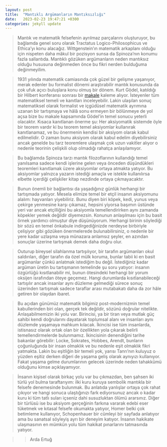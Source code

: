 ```yaml
---
layout: post
title:  "Mantıklı Argümanların Mantıksızlığı"
date:   2023-02-23 19:47:21 +0300
categories: jekyll update
---
```

> Mantık ve matematik felsefenin ayrılmaz parçalarını oluşturuyor, bu bağlamda genel soru olarak Tractatus Logico-Philosophicus ve Ethica’yı konu alacağız. Wittgenstein’ın matematik arkaplanı olduğu için nispeten daha mâkul bir pozisyon sunsa da Spinoza’nın konumu fazla sallantıda. Mantıklı gözüken argümanların neden mantıksız olduğu hususuna değinmeden önce bu fikri nerden bulduğuma değinmeyilim.

> 1931 yılında matematik camiasında çok güzel bir gelişme yaşanıyor, merak edenler bu formalist dönemi araştırabilir mantık konusunda da çok ufuk açıcı buluşlara konu olmuş bir dönem. Kurt Gödel, katıldığı bir Hilbert konferansı sonrası bir [makale](https://www.w-k-essler.de/pdfs/goedel.pdf) kaleme alıyor. İsteyenler tüm matematiksel temeli ve kanıtları inceleyebilir. Lakin ulaşılan sonuç matematiksel olarak formalist ve içgüdüsel matematik ayrımına uzanan bir tartışmaya ve hâlâ sonu ermeyen bir bölünmeye de yol açsa bize bu makale kapsamında Gödel’in temel sonucu yeterli olacaktır. Kısaca kanıtlanan önerme şu: Her aksiyomatik sistemde öyle bir teorem vardır ki bu teorem temel aksiyomlar kullanırak kanıtlanamaz, ve bu önermenin kendisi bir aksiyom olarak kabul edilmelidir. O zaman bunu aksiyom olarak kabul edelim diyebilirsiniz ancak genelde bu tarz teoremlere ulaşmak çok uzun vakitler alıyor o nedenle teorinin çelişkili olup olmadığı rahatça anlaşılamıyor. 

> Bu bağlamda Spinoza tarzı mantık filozoflarının kullandığı temel yanılsama sadece kendi işlerine gelen veya önceden düşündükleri teoremleri kanıtlamak üzere aksiyomlar ortaya atmakta yatıyor. Bu aksiyomlar yalnızca yazarın istediği amaçla ve istekle kullanılırsa elbette içerdiği çelişkiler kitap nezdinde ortaya çıkmayacaktır. 

> Bunun önemli bir bağlantısı da yaşadığınız günlük herhangi bir tartışmada yatıyor. Mesela elimize temel bir etçil insanın aksiyomunu alalım: hayvanları yiyebiliriz. Bunu diyen biri köpek, kedi, yunus veya çekirge yenmesine karşı çıkamaz, hepsini yiyorsa başımın üstünde yeri var ancak etçilliğini bu aksiyomla temellendirirken aynı zamanda köpekler yemek değildir diyemezsin. Konunun anlaşılması için bu basit örnek yardımcı olmuştur diye düşünüyorum. Herhangi birinin söylediği bir sözü en temel önkabule indirgediğinizde nerdeyse birbiriyle çelişiyor gibi gözüken önermelerede bulunabilirsiniz, o nedenle bir yere kadar uzlaşma veya münazara anlamsız şeyler, en azından sonuçlar üzerine tartışmak demek daha doğru olur.

> Outurup bireysel silahlanma tartışılıyor, bir tarafın argümanları okul saldırıları, diğer tarafın da özel mülk koruma, bunlar tabii ki en basit argümanlar çünkü anlatmak istediğim bu değil. İstediğiniz kadar argüman üretin bu tartışmanın temelinde şu soru yatıyor: insanın özgürlüğü kısıtlanabilir mi, bunun ötesindeki herhangi bir yorum oksijen israfından öteye geçemez. Hangi durumlarda kısıtlanabileceği tartışılır ancak insanlar aynı düzleme gelmediği sürece sonuç üzerinden tartışmak sadece taraflar arası mutabakatı daha da zor hâle getiren bir olaydan ibaret.

> Bu açıdan günümüz matematik bilgimiz post-modernizmin temel kabullerinden biri olan, gerçek tek değildir, sözünü doğrular nitelikte. Anlaşabilmemizin iki yolu var. Birincisi, ya bir tiran veya mutlak güç sahibi kendi doğrularını dayatarak toplumsal alanı ve insanları aynı düzlemde yaşamaya mahkum kılacak. İkincisi ise tüm insanlarda, istisnasız olarak ortak olan bir özellikten yola çıkarak belirli temellendirmelerde bulunmamız. İkincisinin denendiğini tarihe bakanlar görebilir: Locke, Sokrates, Hobbes, Arendt, bunların çoğunluğunda bir insan olmaklık ve bu nedenle eşit olmaklık fikri yatmakta. Lakin bu eşitliğin bir temeli yok, yarısı Tanrı’nın kuluyuz o yüzden eşitiz derken diğeri de yaşama geliş olarak aynıyızı kullanıyor. Fakat yaşama gelme durumlarının gelecek üzerinde neden tahakkümü olduğunu kimse açıklayamıyor. 

> İnsanın kişisel olarak birkaç yolu var bu çıkmazdan, ben şahsen iki türlü yol bulma taraftarıyım: ilki kuru kuruya sembolik mantıkla bir felsefe denemesinde bulunmak. Bu anlatıda yanlışlar ortaya çok rahat çıkıyor ve hangi sonuca ulaştığınızı fark ediyorsunuz ancak o kadar kuru ki tüm tatlı suları içseniz dahi susuzluktan ölümü ararsınız. Diğer bir türlüsü ise bu aksiyom gerçeğinin farkına vararak edebi eser tüketmek ve kıtasal felsefe okumakta yatıyor, Homer belki çok betimleme kullanıyor, Schopenhauer bir cümleyi bir sayfada anlatıyor ama bu sanatsal söyleyiş ayrı bir deneyim katıyor. İnsanın hakikate ulaşmasının en mümkün yolu tüm hakikat pınarlarını tatmasında yatıyor.

>> Arda Ertuğ
